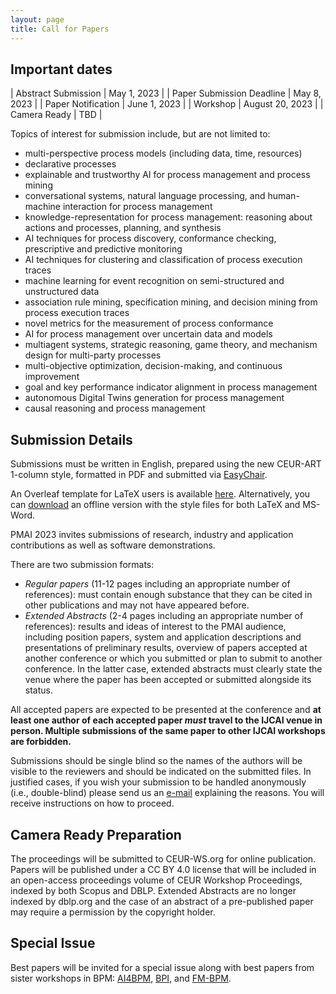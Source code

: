 ```yaml
---
layout: page
title: Call for Papers
---
```


## Important dates 

| Abstract Submission       | May 1, 2023              |
| Paper Submission Deadline | May 8, 2023              |
| Paper Notification        | June 1, 2023             |
| Workshop                  | August 20, 2023          |
| Camera Ready              | TBD                      |

Topics of interest for submission include, but are not limited to:
- multi-perspective process models (including data, time, resources)
- declarative processes
- explainable and trustworthy AI for process management and process mining
- conversational systems, natural language processing, and human-machine interaction for process management
- knowledge-representation  for process management: reasoning about actions and processes, planning, and synthesis
- AI techniques for process discovery, conformance checking, prescriptive and predictive monitoring
- AI techniques for clustering and classification of process execution traces
- machine learning for event recognition on semi-structured and unstructured data
- association rule mining, specification mining, and decision mining from process execution traces
- novel metrics for the measurement of process conformance
- AI for process management over uncertain data and models
- multiagent systems, strategic reasoning, game theory, and mechanism design for multi-party processes
- multi-objective optimization, decision-making, and continuous improvement
- goal and key performance indicator alignment in process management
- autonomous Digital Twins generation for process management
- causal reasoning and process management 

## Submission Details

Submissions must be written in English, prepared using the new CEUR-ART 1-column style, formatted in PDF and submitted via [EasyChair](https://easychair.org/conferences/?conf=pmai23ijcai).

An Overleaf template for LaTeX users is available [here](https://www.overleaf.com/read/gwhxnqcghhdt). Alternatively, you can [download](https://ceur-ws.org/Vol-XXX/CEURART.zip) an offline version with the style files for both LaTeX and MS-Word.

PMAI 2023 invites submissions of research, industry and application contributions as well as software demonstrations.

There are two submission formats:

- _Regular papers_ (11-12 pages including an appropriate number of references): must contain enough substance that they can be cited in other publications and may not have appeared before.
- _Extended Abstracts_ (2-4 pages including an appropriate number of references): results and ideas of interest to the PMAI audience, including position papers, system and application descriptions and presentations of preliminary results, overview of papers accepted at another conference or which you submitted or plan to submit to another conference. In the latter case, extended abstracts must clearly state the venue where the paper has been accepted or submitted alongside its status.

All accepted papers are expected to be presented at the conference and **at least one author of each accepted paper _must_ travel to the IJCAI venue in person. Multiple submissions of the same paper to other IJCAI workshops are forbidden.**

Submissions should be single blind so the names of the authors will be visible to the reviewers and should be indicated on the submitted files. In justified cases, if you wish your submission to be handled anonymously (i.e., double-blind) please send us an [e-mail](mailto:liorli@il.ibm.com) explaining the reasons. You will receive instructions on how to proceed.

## Camera Ready Preparation

The proceedings will be submitted to CEUR-WS.org for online publication. Papers will be published under a CC BY 4.0 license that will be included in an open-access proceedings volume of CEUR Workshop Proceedings, indexed by both Scopus and DBLP. Extended Abstracts are no longer indexed by dblp.org and the case of an abstract of a pre-published paper may require a permission by the copyright holder.

## Special Issue

Best papers will be invited for a special issue along with best papers from sister workshops in BPM: [AI4BPM](https://sites.google.com/unitn.it/ai4bpm-2023), [BPI](https://feb.kuleuven.be/drc/LIRIS/misc/bpiworkshop), and [FM-BPM](https://fm-bpm2023.github.io/).
